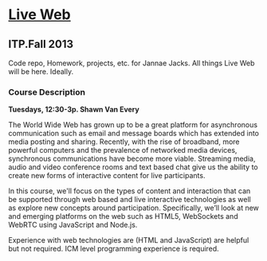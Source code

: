 # [Live Web](http://itp.nyu.edu/~sve204/liveweb_fall2013/syllabus.html)
## ITP.Fall 2013

Code repo, Homework, projects, etc. for Jannae Jacks. All things Live Web will be here. Ideally.

### Course Description

**Tuesdays, 12:30-3p. Shawn Van Every**

The World Wide Web has grown up to be a great platform for asynchronous communication such as email and message boards which has extended into media posting and sharing. Recently, with the rise of broadband, more powerful computers and the prevalence of networked media devices, synchronous communications have become more viable. Streaming media, audio and video conference rooms and text based chat give us the ability to create new forms of interactive content for live participants.

In this course, we'll focus on the types of content and interaction that can be supported through web based and live interactive technologies as well as explore new concepts around participation. Specifically, we’ll look at new and emerging platforms on the web such as HTML5, WebSockets and WebRTC using JavaScript and Node.js.

Experience with web technologies are (HTML and JavaScript) are helpful but not required. ICM level programming experience is required.


